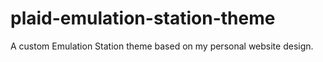 # plaid-emulation-station-theme
A custom Emulation Station theme based on my personal website design.

